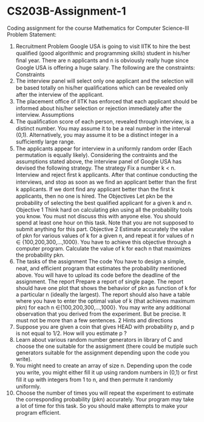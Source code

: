 # CS203B-Assignment-1
Coding assignment for the course Mathematics for Computer Science-III
 Problem Statement:
 1. Recruitment Problem
Google USA is going to visit IITK to hire the best qualiﬁed (good algorithmic and programming skills) student in his/her ﬁnal year. There are n applicants and n is obviously really huge since Google USA is oﬀering a huge salary. The following are the constraints:
Constraints
1. The interview panel will select only one applicant and the selection will be based totally on his/her qualiﬁcations which can be revealed only after the interview of the applicant.
2. The placement oﬃce of IITK has enforced that each applicant should be informed about his/her selection or rejection immediately after the interview.
Assumptions
1. The qualiﬁcation score of each person, revealed through interview, is a distinct number. You may assume it to be a real number in the interval (0,1). Alternatively, you may assume it to be a distinct integer in a suﬃciently large range.
2. The applicants appear for interview in a uniformly random order (Each permutation is equally likely).
Considering the contraints and the assumptions stated above, the interview panel of Google USA has devised the following strategy.
The strategy
Fix a number k < n. Interview and reject ﬁrst k applicants. After that continue conducting the interviews, and stop as soon as we ﬁnd an applicant better than the ﬁrst k applicants. If we dont ﬁnd any applicant better than the ﬁrst k applicants, then no one is hired.
The Objectives
Let pkn be the probability of selecting the best qualiﬁed applicant for a given k and n.
Objective 1 Think hard on calculating pkn using all the probability tools you know. You must not discuss this with anyone else. You should spend at least one hour on this task. Note that you are not supposed to submit anything for this part.
Objective 2 Estimate accurately the value of pkn for various values of k for a given n, and repeat it for values of n ∈ {100,200,300,...,1000}. You have to achieve this objective through a computer program. Calculate the value of k for each n that maximizes the probability pkn.
2. The tasks of the assignment
The code
You have to design a simple, neat, and eﬃcient program that estimates the probability mentioned above. You will have to upload its code before the deadline of the assignment.
The report
Prepare a report of single page. The report should have one plot that shows the behavior of pkn as function of k for a particular n (ideally the largest). The report should also have a table where you have to enter the optimal value of k (that achieves maximum pkn) for each n ∈{100,200,300,...,1000}. You may write any additional observation that you derived from the experiment. But be precise. It must not be more than a few sentences.
2
Hints and directions
1. Suppose you are given a coin that gives HEAD with probability p, and p is not equal to 1/2. How will you estimate p ?
2. Learn about various random number generators in library of C and choose the one suitable for the assignment (there could be mutiple such generators suitable for the assignment depending upon the code you write).
3. You might need to create an array of size n. Depending upon the code you write, you might either ﬁll it up using random numbers in (0,1) or ﬁrst ﬁll it up with integers from 1 to n, and then permute it randomly uniformly.
4. Choose the number of times you will repeat the experiment to estimate the corresponding probability (pkn) accurately. Your program may take a lot of time for this task. So you should make attempts to make your program eﬃcient.
